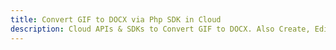 ---title: Convert GIF to DOCX via Php SDK in Clouddescription: Cloud APIs & SDKs to Convert GIF to DOCX. Also Create, Edit & Render Microsoft Word & OpenOffice documents in the Cloud.---